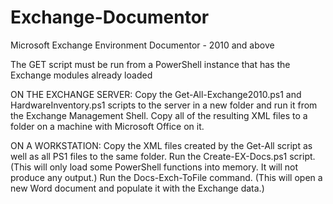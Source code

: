 # Exchange-Documentor
Microsoft Exchange Environment Documentor - 2010 and above

The GET script must be run from a PowerShell instance that has the Exchange modules already loaded

ON THE EXCHANGE SERVER:
Copy the Get-All-Exchange2010.ps1 and HardwareInventory.ps1 scripts to the server in a new folder and run it from the Exchange Management Shell. Copy all of the resulting XML files to a folder on a machine with Microsoft Office on it.

ON A WORKSTATION:
Copy the XML files created by the Get-All script as well as all PS1 files to the same folder.
Run the Create-EX-Docs.ps1 script. (This will only load some PowerShell functions into memory. It will not produce any output.)
Run the Docs-Exch-ToFile command. (This will open a new Word document and populate it with the Exchange data.)
